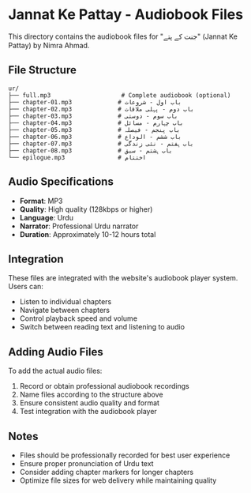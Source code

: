 # Jannat Ke Pattay - Audiobook Files

This directory contains the audiobook files for "جنت کے پتے" (Jannat Ke Pattay) by Nimra Ahmad.

## File Structure

```
ur/
├── full.mp3                    # Complete audiobook (optional)
├── chapter-01.mp3             # باب اول - شروعات
├── chapter-02.mp3             # باب دوم - پہلی ملاقات
├── chapter-03.mp3             # باب سوم - دوستی
├── chapter-04.mp3             # باب چہارم - مسائل
├── chapter-05.mp3             # باب پنجم - فیصلہ
├── chapter-06.mp3             # باب ششم - الوداع
├── chapter-07.mp3             # باب ہفتم - نئی زندگی
├── chapter-08.mp3             # باب ہشتم - سبق
└── epilogue.mp3               # اختتام
```

## Audio Specifications

- **Format**: MP3
- **Quality**: High quality (128kbps or higher)
- **Language**: Urdu
- **Narrator**: Professional Urdu narrator
- **Duration**: Approximately 10-12 hours total

## Integration

These files are integrated with the website's audiobook player system. Users can:
- Listen to individual chapters
- Navigate between chapters
- Control playback speed and volume
- Switch between reading text and listening to audio

## Adding Audio Files

To add the actual audio files:

1. Record or obtain professional audiobook recordings
2. Name files according to the structure above
3. Ensure consistent audio quality and format
4. Test integration with the audiobook player

## Notes

- Files should be professionally recorded for best user experience
- Ensure proper pronunciation of Urdu text
- Consider adding chapter markers for longer chapters
- Optimize file sizes for web delivery while maintaining quality
